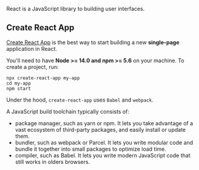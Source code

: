 React is a JavaScript library to building user interfaces.

## Create React App
[Create React App](https://github.com/facebookincubator/create-react-app) is the best way to start building a new **single-page** application in React.

You'll need to have **Node >= 14.0 and npm >= 5.6** on your machine. To create a project, run:

```
npx create-react-app my-app
cd my-app
npm start
```

Under the hood,  `create-react-app` uses `Babel` and `webpack`.

A JavaScript build toolchain typically consists of:
- package manager, such as yarn or npm. It lets you take advantage of a vast ecosystem of third-party packages, and easily install or update them.
- bundler, such as webpack or Parcel. It lets you write modular code and bundle it together into small packages to optimize load time.
- compiler, such as Babel. It lets you write modern JavaScript code that still works in olders browsers.